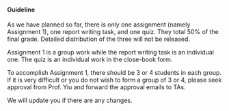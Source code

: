 #### Guideline

As we have planned so far, there is only one assignment (namely Assignment 1), one report writing task, and one quiz. They total 50% of the final grade. Detailed distribution of the three will not be released. 

Assignment 1 is a group work while the report writing task is an individual one. The quiz is an individual work in the close-book form. 

To accomplish Assignment 1, there should be 3 or 4 students in each group. If it is very difficult or you do not wish to form a group of 3 or 4, please seek approval from Prof. Yiu and forward the approval emails to TAs. 

We will update you if there are any changes. 
